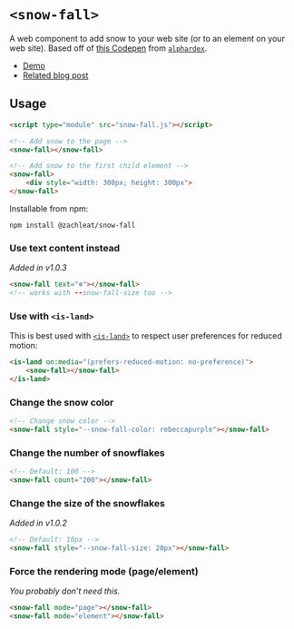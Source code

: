 # `<snow-fall>`

A web component to add snow to your web site (or to an element on your web site). Based off of [this Codepen](https://codepen.io/alphardex/pen/dyPorwJ) from [`alphardex`](https://codepen.io/alphardex).

* [Demo](https://zachleat.github.io/snow-fall/demo.html)
* [Related blog post](https://www.zachleat.com/web/snow-fall/)

## Usage

```html
<script type="module" src="snow-fall.js"></script>

<!-- Add snow to the page -->
<snow-fall></snow-fall>

<!-- Add snow to the first child element -->
<snow-fall>
	<div style="width: 300px; height: 300px">
</snow-fall>
```

Installable from npm:

```
npm install @zachleat/snow-fall
```

### Use text content instead

_Added in v1.0.3_

```html
<snow-fall text="❄️"></snow-fall>
<!-- works with --snow-fall-size too -->
```


### Use with `<is-land>`

This is best used with [`<is-land>`](https://www.zachleat.com/web/is-land/) to respect user preferences for reduced motion:

```html
<is-land on:media="(prefers-reduced-motion: no-preference)">
	<snow-fall></snow-fall>
</is-land>
```

### Change the snow color

```html
<!-- Change snow color -->
<snow-fall style="--snow-fall-color: rebeccapurple"></snow-fall>
```

### Change the number of snowflakes

```html
<!-- Default: 100 -->
<snow-fall count="200"></snow-fall>
```

### Change the size of the snowflakes

_Added in v1.0.2_

```html
<!-- Default: 10px -->
<snow-fall style="--snow-fall-size: 20px"></snow-fall>
```


### Force the rendering mode (page/element)

_You probably don’t need this._

```html
<snow-fall mode="page"></snow-fall>
<snow-fall mode="element"></snow-fall>
```